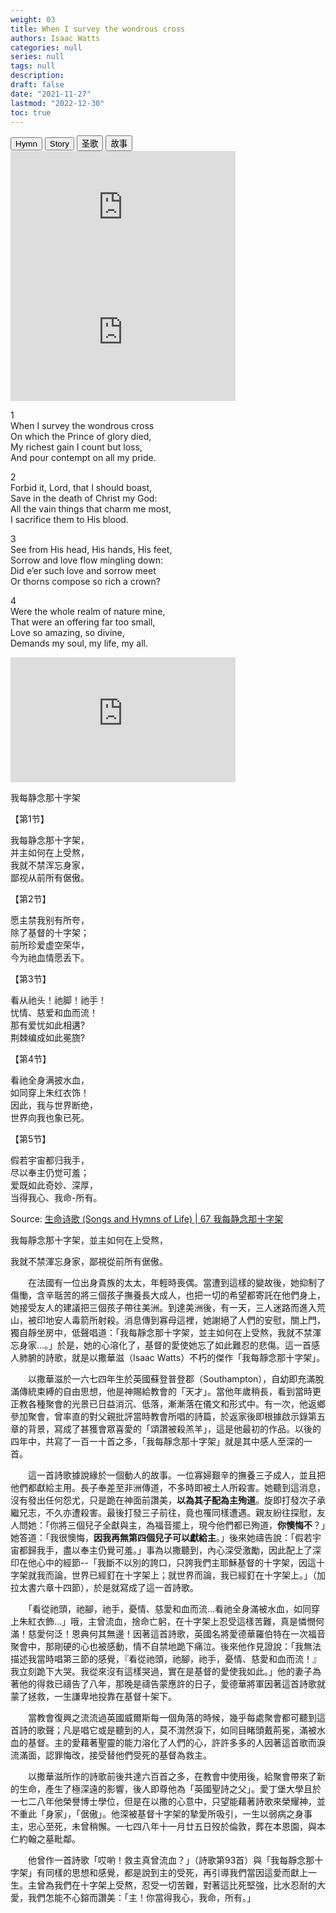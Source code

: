 ```yaml
---
weight: 03
title: When I survey the wondrous cross
authors: Isaac Watts
categories: null
series: null
tags: null
description: 
draft: false
date: "2021-11-27"
lastmod: "2022-12-30"
toc: true
---
```




<!--more-->

<!-- Tab links -->
<div class="tab">
  <button class="tablinks active" onclick="tablabel(event, 'english1')">Hymn</button>
  <button class="tablinks" onclick="tablabel(event, 'english2')">Story</button>
  <button class="tablinks" onclick="tablabel(event, 'chinese1')">圣歌</button>
  <button class="tablinks" onclick="tablabel(event, 'chinese2')">故事</button>
  
</div>

<!-- Tab content -->

<div id="english1" class="tabcontent" style="display:block">

<iframe width="360" height="200" src="https://www.youtube.com/embed/6A4cVYkYdTk" title="When I Survey the Wondrous Cross (Metropolitan Tabernacle)" frameborder="0" allow="accelerometer; autoplay; clipboard-write; encrypted-media; gyroscope; picture-in-picture" allowfullscreen></iframe>

<iframe width="360" height="200" src="https://www.youtube.com/embed/Tkx8WAycYAc" title="When I Survey The Wondrous Cross - Fernando Ortega" frameborder="0" allow="accelerometer; autoplay; clipboard-write; encrypted-media; gyroscope; picture-in-picture; web-share" allowfullscreen></iframe>

1  
When I survey the wondrous cross  
On which the Prince of glory died,  
My richest gain I count but loss,  
And pour contempt on all my pride.  

2  
Forbid it, Lord, that I should boast,  
Save in the death of Christ my God:  
All the vain things that charm me most,  
I sacrifice them to His blood.  

3  
See from His head, His hands, His feet,  
Sorrow and love flow mingling down:  
Did e’er such love and sorrow meet  
Or thorns compose so rich a crown?  

4  
Were the whole realm of nature mine,  
That were an offering far too small,  
Love so amazing, so divine,  
Demands my soul, my life, my all.  
</div>


<div id="english2" class="tabcontent">

</div>


<div id="chinese1" class="tabcontent">

<iframe width="360" height="200" src="https://www.youtube.com/embed/UrfIb1-g_lA" title="北067首 我每静念那十字架" frameborder="0" allow="accelerometer; autoplay; clipboard-write; encrypted-media; gyroscope; picture-in-picture" allowfullscreen></iframe>

我每静念那十字架 

【第1节】  

我每静念那十字架，  
并主如何在上受熬，  
我就不禁浑忘身家，  
鄙视从前所有倨傲。  

【第2节】  

愿主禁我别有所夸，  
除了基督的十字架；  
前所珍爱虚空荣华，  
今为祂血情愿丢下。  
 
【第3节】  

看从祂头！祂脚！祂手！  
忧情、慈爱和血而流！  
那有爱忧如此相遘?  
荆棘编成如此冕旒?  

【第4节】  

看祂全身满披水血，  
如同穿上朱红衣饰！  
因此，我与世界断绝，  
世界向我也象已死。  

【第5节】  

假若宇宙都归我手，  
尽以奉主仍觉可羞；  
爱既如此奇妙、深厚，  
当得我心、我命-所有。  

Source: <a href = "http://shengmingshige.net/blog/cu-0067" target="_blank" rel="noopener noreferrer">生命诗歌 (Songs and Hymns of Life) | 67 我每静念那十字架</a>

</div>




<div id="chinese2" class="tabcontent">

我每靜念那十字架，並主如何在上受熬，  

我就不禁渾忘身家，鄙視從前所有倨傲。  

　　在法國有一位出身貴族的太太，年輕時喪偶。當遭到這樣的變故後，她抑制了傷慟，含辛聒苦的將三個孩子撫養長大成人，也把一切的希望都寄託在他們身上，她接受友人的建議把三個孩子帶往美洲。到達美洲後，有一天，三人迷路而進入荒山，被印地安人毒箭所射殺。消息傳到寡母這裡，她謝絕了人們的安慰，關上門，獨自靜坐房中，低聲唱道：「我每靜念那十字架，並主如何在上受熬，我就不禁渾忘身家…。」於是，她的心溶化了，基督的愛使她忘了如此難忍的悲傷。這一首感人肺腑的詩歌，就是以撒華滋（Isaac Watts）不朽的傑作「我每靜念那十字架」。  

　　以撒華滋於一六七四年生於英國蘇登普登郡（Southampton），自幼即充滿脫滿傳統束縛的自由思想，他是神賜給教會的「天才」。當他年歲稍長，看到當時更正教各種聚會的光景已日益消沉、低落，漸漸落在儀文和形式中。有一次，他返鄉參加聚會，曾率直的對父親批評當時教會所唱的詩篇，於返家後即根據啟示錄第五章的背景，寫成了甚獲會眾喜愛的「頌讚被殺羔羊」，這是他最初的作品。以後的四年中，共寫了一百一十首之多，「我每靜念那十字架」就是其中感人至深的一首。  

　　這一首詩歌據說緣於一個動人的故事。一位寡婦艱辛的撫養三子成人，並且把他們都獻給主用。長子奉差至非洲傳道，不多時即被土人所殺害。她聽到這消息，沒有發出任何怨尤，只是跪在神面前讚美，**以為其子配為主殉道**。旋即打發次子承繼兄志，不久亦遭殺害。最後打發三子前往，竟也罹同樣遭遇。親友紛往探慰，友人問她：「你將三個兒子全獻與主，為福音擺上，現今他們都已殉道，**你懊悔不**？」她答道：「我很懊悔，**因我再無第四個兒子可以獻給主**。」後來她禱告說：「假若宇宙都歸我手，盡以奉主仍覺可羞。」事為以撒聽到，內心深受激勵，因此配上了深印在他心中的經節--「我斷不以別的誇口，只誇我們主耶穌基督的十字架，因這十字架就我而論，世界已經釘在十字架上；就世界而論，我已經釘在十字架上。」（加拉太書六章十四節），於是就寫成了這一首詩歌。  

　　「看從祂頭，祂腳，祂手，憂情、慈愛和血而流…看祂全身滿被水血，如同穿上朱紅衣飾…」哦，主曾流血，捨命亡躬，在十字架上忍受這樣苦難，真是憐憫何滿！慈愛何泛！恩典何其無邊！因著這首詩歌，英國名將愛德華羅伯特在一次福音聚會中，那剛硬的心也被感動，情不自禁地跪下痛泣。後來他作見證說：「我無法描述我當時唱第三節的感覺，『看從祂頭，祂腳，祂手，憂情、慈愛和血而流！』我立刻跪下大哭。我從來沒有這樣哭過，實在是基督的愛使我如此。」他的妻子為著他的得救已禱告了八年，那晚是禱告蒙應許的日子，愛德華將軍因著這首詩歌就蒙了拯救，一生謙卑地投靠在基督十架下。  

　　當教會復興之流流過英國威爾斯每一個角落的時候，幾乎每處聚會都可聽到這首詩的歌聲；凡是唱它或是聽到的人，莫不潸然淚下，如同目睹頭戴荊冕，滿被水血的基督。主的愛藉著聖靈的能力溶化了人們的心，許許多多的人因著這首歌而淚流滿面，認罪悔改，接受替他們受死的基督為救主。  

　　以撒華滋所作的詩歌前後共達六百首之多，在教會中使用後，給聚會帶來了新的生命，產生了極深遠的影響，後人即尊他為「英國聖詩之父」。愛丁堡大學且於一七二八年他榮譽博士學位，但是在以撒的心意中，只望能藉著詩歌來榮耀神，並不重此「身家」，「倨傲」。他深被基督十字架的摯愛所吸引，一生以弱病之身事主，忠心至死，未曾稍懈。一七四八年十一月廿五日歿於倫敦，葬在本恩園，與本仁約翰之墓毗鄰。  

　　他曾作一首詩歌「哎喲！救主真曾流血？」（詩歌第93首）與「我每靜念那十字架」有同樣的思想和感覺，都是說到主的受死，再引導我們當因這愛而獻上一生。主曾為我們在十字架上受熬，忍受一切苦難，對著這比死堅強，比水忍耐的大愛，我們怎能不心鎔而讚美：「主！你當得我心，我命，所有。」  

<a href = "http://m.yimaneili.net/gongyu/space.php?uid=7859&do=thread&id=19770" target="_blank" rel="noopener noreferrer"></a>

</div>
